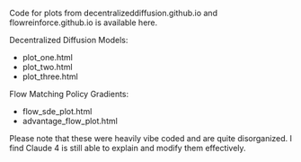 Code for plots from decentralizeddiffusion.github.io and flowreinforce.github.io is available here.

Decentralized Diffusion Models:
- plot_one.html
- plot_two.html
- plot_three.html

Flow Matching Policy Gradients:
- flow_sde_plot.html
- advantage_flow_plot.html

Please note that these were heavily vibe coded and are quite disorganized. I find Claude 4 is still able to explain and modify them effectively.
